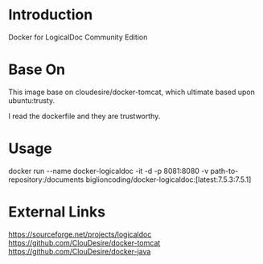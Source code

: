 Introduction
============
Docker for LogicalDoc Community Edition

Base On
==========
This image base on cloudesire/docker-tomcat, which ultimate based upon ubuntu:trusty.

I read the dockerfile and they are trustworthy. 


Usage
=====
docker run --name docker-logicaldoc -it -d -p 8081:8080 -v path-to-repository:/documents biglioncoding/docker-logicaldoc:[latest:7.5.3:7.5.1]

External Links
==============
https://sourceforge.net/projects/logicaldoc
https://github.com/ClouDesire/docker-tomcat
https://github.com/ClouDesire/docker-java
